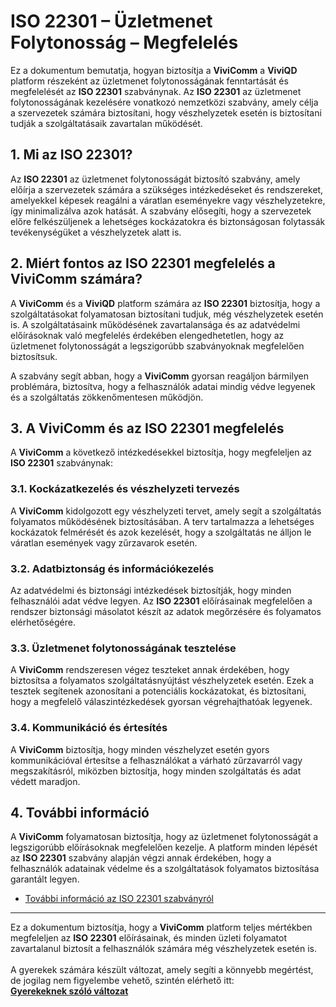 # ISO 22301 – Üzletmenet Folytonosság – Megfelelés

Ez a dokumentum bemutatja, hogyan biztosítja a **ViviComm** a **ViviQD** platform részeként az üzletmenet folytonosságának fenntartását és megfelelését az **ISO 22301** szabványnak. Az **ISO 22301** az üzletmenet folytonosságának kezelésére vonatkozó nemzetközi szabvány, amely célja a szervezetek számára biztosítani, hogy vészhelyzetek esetén is biztosítani tudják a szolgáltatásaik zavartalan működését.

## 1. Mi az ISO 22301?

Az **ISO 22301** az üzletmenet folytonosságát biztosító szabvány, amely előírja a szervezetek számára a szükséges intézkedéseket és rendszereket, amelyekkel képesek reagálni a váratlan eseményekre vagy vészhelyzetekre, így minimalizálva azok hatását. A szabvány elősegíti, hogy a szervezetek előre felkészüljenek a lehetséges kockázatokra és biztonságosan folytassák tevékenységüket a vészhelyzetek alatt is.

## 2. Miért fontos az ISO 22301 megfelelés a **ViviComm** számára?

A **ViviComm** és a **ViviQD** platform számára az **ISO 22301** biztosítja, hogy a szolgáltatásokat folyamatosan biztosítani tudjuk, még vészhelyzetek esetén is. A szolgáltatásaink működésének zavartalansága és az adatvédelmi előírásoknak való megfelelés érdekében elengedhetetlen, hogy az üzletmenet folytonosságát a legszigorúbb szabványoknak megfelelően biztosítsuk.

A szabvány segít abban, hogy a **ViviComm** gyorsan reagáljon bármilyen problémára, biztosítva, hogy a felhasználók adatai mindig védve legyenek és a szolgáltatás zökkenőmentesen működjön.

## 3. A **ViviComm** és az ISO 22301 megfelelés

A **ViviComm** a következő intézkedésekkel biztosítja, hogy megfeleljen az **ISO 22301** szabványnak:

### **3.1. Kockázatkezelés és vészhelyzeti tervezés**

A **ViviComm** kidolgozott egy vészhelyzeti tervet, amely segít a szolgáltatás folyamatos működésének biztosításában. A terv tartalmazza a lehetséges kockázatok felmérését és azok kezelését, hogy a szolgáltatás ne álljon le váratlan események vagy zűrzavarok esetén.

### **3.2. Adatbiztonság és információkezelés**

Az adatvédelmi és biztonsági intézkedések biztosítják, hogy minden felhasználói adat védve legyen. Az **ISO 22301** előírásainak megfelelően a rendszer biztonsági másolatot készít az adatok megőrzésére és folyamatos elérhetőségére.

### **3.3. Üzletmenet folytonosságának tesztelése**

A **ViviComm** rendszeresen végez teszteket annak érdekében, hogy biztosítsa a folyamatos szolgáltatásnyújtást vészhelyzetek esetén. Ezek a tesztek segítenek azonosítani a potenciális kockázatokat, és biztosítani, hogy a megfelelő válaszintézkedések gyorsan végrehajthatóak legyenek.

### **3.4. Kommunikáció és értesítés**

A **ViviComm** biztosítja, hogy minden vészhelyzet esetén gyors kommunikációval értesítse a felhasználókat a várható zűrzavarról vagy megszakításról, miközben biztosítja, hogy minden szolgáltatás és adat védett maradjon.

## 4. További információ

A **ViviComm** folyamatosan biztosítja, hogy az üzletmenet folytonosságát a legszigorúbb előírásoknak megfelelően kezelje. A platform minden lépését az **ISO 22301** szabvány alapján végzi annak érdekében, hogy a felhasználók adatainak védelme és a szolgáltatások folyamatos biztosítása garantált legyen.

- [További információ az ISO 22301 szabványról](https://www.iso.org/iso-22301-business-continuity.html)

---

Ez a dokumentum biztosítja, hogy a **ViviComm** platform teljes mértékben megfeleljen az **ISO 22301** előírásainak, és minden üzleti folyamatot zavartalanul biztosít a felhasználók számára még vészhelyzetek esetén is.
<br/>
<br/>
A gyerekek számára készült változat, amely segíti a könnyebb megértést,<br/> de jogilag nem figyelembe vehető, szintén elérhető itt:  
[**Gyerekeknek szóló változat**](../easy/easy-iso-22301-compliance.md)
